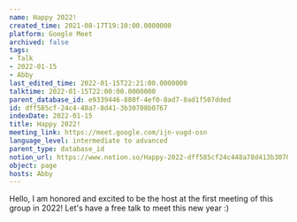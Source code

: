 ```yaml
---
name: Happy 2022!
created_time: 2021-08-17T19:10:00.0000000
platform: Google Meet
archived: false
tags:
- Talk
- 2022-01-15
- Abby
last_edited_time: 2022-01-15T22:21:00.0000000
talktime: 2022-01-15T22:00:00.0000000
parent_database_id: e9339446-880f-4ef0-8ad7-8ad1f507dded
id: dff585cf-24c4-48a7-8d41-3b30708b0767
indexDate: 2022-01-15
title: Happy 2022!
meeting_link: https://meet.google.com/ijn-vugd-osn
language_level: intermediate to advanced
parent_type: database_id
notion_url: https://www.notion.so/Happy-2022-dff585cf24c448a78d413b30708b0767
object: page
hosts: Abby
---
```


Hello, I am honored and excited to be the host at the first meeting of this group in 2022! Let's have a free talk to meet this new year :)





